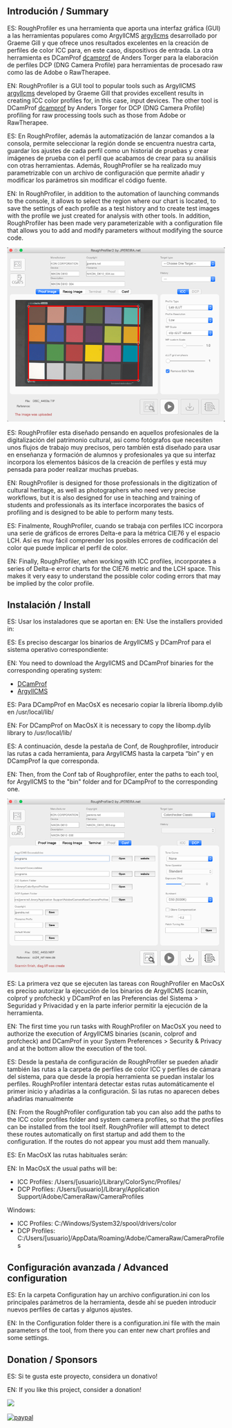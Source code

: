 ## Introdución / Summary

ES: RoughProfiler es una herramienta que aporta una interfaz gráfica (GUI) a las herramientas populares como ArgyllCMS [argyllcms](https://www.argyllcms.com/) desarrollado por Graeme Gill y que ofrece unos resultados excelentes en la creación de perfiles de color ICC para, en este caso, dispositivos de entrada. La otra herramienta es DCamProf [dcamprof](https://torger.se/anders/dcamprof.html) de Anders Torger para la elaboración de perfiles DCP (DNG Camera Profile) para herramientas de procesado raw como las de Adobe o RawTherapee.

EN: RoughProfiler is a GUI tool to popular tools such as ArgyllCMS [argyllcms](https://www.argyllcms.com/) developed by Graeme Gill that provides excellent results in creating ICC color profiles for, in this case, input devices. The other tool is DCamProf [dcamprof](https://torger.se/anders/dcamprof.html) by Anders Torger for DCP (DNG Camera Profile) profiling for raw processing tools such as those from Adobe or RawTherapee.

ES: En RoughProfiler, además la automatización de lanzar comandos a la consola, permite seleccionar la región donde se encuentra nuestra carta, guardar los ajustes de cada perfil como un historial de pruebas y crear imágenes de prueba con el perfil que acabamos de crear para su análisis con otras herramientas. Además, RoughProfiler se ha realizado muy parametrizable con un archivo de configuración que permite añadir y modificar los parámetros sin modificar el código fuente.

EN: In RoughProfiler, in addition to the automation of launching commands to the console, it allows to select the region where our chart is located, to save the settings of each profile as a test history and to create test images with the profile we just created for analysis with other tools. In addition, RoughProfiler has been made very parameterizable with a configuration file that allows you to add and modify parameters without modifying the source code.

![RoughProfiler](https://github.com/jpereiranet/roughprofiler/blob/main/img/roughProfiler_general.png)

ES: RoughProfiler esta diseñado pensando en aquellos profesionales de la digitalización del patrimonio cultural, así como fotógrafos que necesiten unos flujos de trabajo muy precisos, pero también está diseñado para usar en enseñanza y formación de alumnos y profesionales ya que su interfaz incorpora los elementos básicos de la creación de perfiles y está muy pensada para poder realizar muchas pruebas.

EN: RoughProfiler is designed for those professionals in the digitization of cultural heritage, as well as photographers who need very precise workflows, but it is also designed for use in teaching and training of students and professionals as its interface incorporates the basics of profiling and is designed to be able to perform many tests.

ES: Finalmente, RoughProfiler, cuando se trabaja con perfiles ICC incorpora una serie de gráficos de errores Delta-e para la métrica CIE76 y el espacio LCH. Así es muy fácil comprender los posibles errores de codificación del color que puede implicar el perfil de color.

EN: Finally, RoughProfiler, when working with ICC profiles, incorporates a series of Delta-e error charts for the CIE76 metric and the LCH space. This makes it very easy to understand the possible color coding errors that may be implied by the color profile.

## Instalación / Install

ES: Usar los instaladores que se aportan en: 
EN: Use the installers provided in:

ES: Es preciso descargar los binarios de ArgyllCMS y DCamProf para el sistema operativo correspondiente:

EN: You need to download the ArgyllCMS and DCamProf binaries for the corresponding operating system:

- [DCamProf](https://torger.se/anders/dcamprof.html)
- [ArgyllCMS](https://www.argyllcms.com/#download)

ES: Para DCampProf en MacOsX es necesario copiar la librería libomp.dylib en /usr/local/lib/

EN: For DCampProf on MacOsX it is necessary to copy the libomp.dylib library to /usr/local/lib/

ES: A continuación, desde la pestaña de Conf, de Roughprofiler, introducir las rutas a cada herramienta, para ArgyllCMS hasta la carpeta “bin” y en DCampProf la que corresponda.

EN: Then, from the Conf tab of Roughprofiler, enter the paths to each tool, for ArgyllCMS to the "bin" folder and for DCampProf to the corresponding one.

![imageQA](https://github.com/jpereiranet/roughprofiler/blob/main/img/roughProfiler_conf.png)

ES: La primera vez que se ejecuten las tareas con RoughProfiler en MacOsX es preciso autorizar la ejecución de los binarios de ArgyllCMS (scanin, colprof y profcheck) y DCamProf en las Preferencias del Sistema > Seguridad y Privacidad y en la parte inferior permitir la ejecución de la herramienta.

EN: The first time you run tasks with RoughProfiler on MacOsX you need to authorize the execution of ArgyllCMS binaries (scanin, colprof and profcheck) and DCamProf in your System Preferences > Security & Privacy and at the bottom allow the execution of the tool.

ES: Desde la pestaña de configuración de RoughProfiler se pueden añadir también las rutas a la carpeta de perfiles de color ICC y perfiles de cámara del sistema, para que desde la propia herramienta se puedan instalar los perfiles.
RoughProfiler intentará detectar estas rutas automáticamente el primer inicio y añadirlas a la configuración. Si las rutas no aparecen debes añadirlas manualmente

EN: From the RoughProfiler configuration tab you can also add the paths to the ICC color profiles folder and system camera profiles, so that the profiles can be installed from the tool itself.
RoughProfiler will attempt to detect these routes automatically on first startup and add them to the configuration. If the routes do not appear you must add them manually.

ES: En MacOsX las rutas habituales serán:

EN: In MacOsX the usual paths will be:

- ICC Profiles: /Users/[usuario]/Library/ColorSync/Profiles/
- DCP Profiles: /Users/[usuario]/Library/Application Support/Adobe/CameraRaw/CameraProfiles

Windows:

- ICC Profiles: C:/Windows/System32/spool/drivers/color
- DCP Profiles: C:/Users/[usuario]/AppData/Roaming/Adobe/CameraRaw/CameraProfiles

## Configuración avanzada / Advanced configuration

ES: En la carpeta Configuration hay un archivo configuration.ini con los principales parámetros de la herramienta, desde ahí se pueden introducir nuevos perfiles de cartas y algunos ajustes.

EN: In the Configuration folder there is a configuration.ini file with the main parameters of the tool, from there you can enter new chart profiles and some settings.

## Donation / Sponsors

ES: Si te gusta este proyecto, considera un donativo!

EN:  If you like this project, consider a donation!

[![](https://img.shields.io/static/v1?label=Sponsor&message=%E2%9D%A4&logo=GitHub&color=%23fe8e86)](https://github.com/sponsors/jpereiranet)

[![paypal](https://www.paypalobjects.com/en_US/ES/i/btn/btn_donateCC_LG.gif)](https://www.paypal.com/cgi-bin/webscr?cmd=_donations&amp;business=TRBTAUMCTFNDA&amp;currency_code=EUR)
